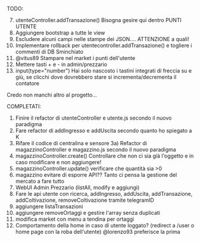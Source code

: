 TODO:

7) utenteController.addTransazione() Bisogna gesire qui dentro PUNTI UTENTE
9) Aggiungere bootstrap a tutte le view
11) Escludere alcuni campi nelle stampe dei JSON.... ATTENZIONE a quali!
15) Implementare rollback per utentecontroller.addTransazione() e togliere i commenti di DB Sminchiato
16) @vitus89 Stampare nel market i punti dell'utente
17) Mettere tasti + e - in admin/prezzario
18) input(type="number") Hai solo nascosto i tastini integrati di freccia su e giù, se clicchi dove dovrebbero stare si incrementa/decrementa il contatore




Credo non manchi altro al progetto...

COMPLETATI:
1) Finire il refactor di utenteController e utente.js secondo il nuovo paradigma
2) Fare refactor di addIngresso e addUscita secondo quanto ho spiegato a K
3) Rifare il codice di centralina e sensore
3a) Refactor di magazzinoController e magazzino.js secondo il nuovo paradigma
4) magazzinoController.create() Controllare che non ci sia già l'oggetto e in caso modificare e non aggiungere!
5) magazzinoController.update() verificare che quantità sia >0
6) magazzino evitare di esporre API?? Tanto ci pensa la gestione del mercato a fare tutto
8) WebUI Admin Prezzario (listAll, modify e aggiungi)
10) Fare le api utente con ricerca, addIngresso, addUscita, addTransazione, addColtivazione, removeColtivazione tramite telegramID
12) aggiungere listaTransazioni
13) aggiungere removeOrtaggi e gestire l'array senza duplicati
14) modifica market con menu a tendina per ortaggi
19) Comportamento della home in caso di utente loggato? (redirect a /user o home page con la roba dell'utente) @lorenzo93 preferisce la prima